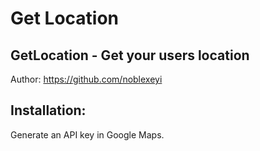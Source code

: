 # Get Location
## GetLocation - Get your users location

Author: https://github.com/noblexeyi

<!-- This uses the popular Google Maps Javascript Function "geolocation" -->

## Installation:

Generate an API key in Google Maps.